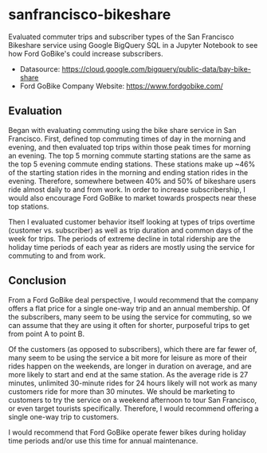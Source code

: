 # sanfrancisco-bikeshare
Evaluated commuter trips and subscriber types of the San Francisco Bikeshare service using Google BigQuery SQL in a Jupyter Notebook to see how Ford GoBike's could increase subscribers.

* Datasource: https://cloud.google.com/bigquery/public-data/bay-bike-share
* Ford GoBike Company Website: https://www.fordgobike.com/

## Evaluation
Began with evaluating commuting using the bike share service in San Francisco. First, defined top commuting times of day in the morning and evening, and then evaluated top trips within those peak times for morning an evening. The top 5 morning commute starting stations are the same as the top 5 evening commute ending stations. These stations make up ~46% of the starting station rides in the morning and ending station rides in the evening. Therefore, somewhere between 40% and 50% of bikeshare users ride almost daily to and from work. In order to increase subscribership, I would also encourage Ford GoBike to market towards prospects near these top stations.

Then I evaluated customer behavior itself looking at types of trips overtime (customer vs. subscriber) as well as trip duration and common days of the week for trips. The periods of extreme decline in total ridership are the holiday time periods of each year as riders are mostly using the service for commuting to and from work.

## Conclusion
From a Ford GoBike deal perspective, I would recommend that the company offers a flat price for a single one-way trip and an annual membership. Of the subscribers, many seem to be using the service for commuting, so we can assume that they are using it often for shorter, purposeful trips to get from point A to point B.

Of the customers (as opposed to subscribers), which there are far fewer of, many seem to be using the service a bit more for leisure as more of their rides happen on the weekends, are longer in duration on average, and are more likely to start and end at the same station. As the average ride is 27 minutes, unlimited 30-minute rides for 24 hours likely will not work as many customers ride for more than 30 minutes. We should be marketing to customers to try the service on a weekend afternoon to tour San Francisco, or even target tourists specifically. Therefore, I would recommend offering a single one-way trip to customers.

I would recommend that Ford GoBike operate fewer bikes during holiday time periods and/or use this time for annual maintenance.

